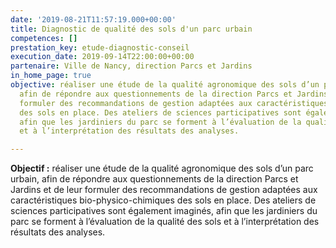 ```yaml
---
date: '2019-08-21T11:57:19.000+00:00'
title: Diagnostic de qualité des sols d'un parc urbain
competences: []
prestation_key: etude-diagnostic-conseil
execution_date: 2019-09-14T22:00:00+00:00
partenaire: Ville de Nancy, direction Parcs et Jardins
in_home_page: true
objective: réaliser une étude de la qualité agronomique des sols d’un parc urbain,
  afin de répondre aux questionnements de la direction Parcs et Jardins et de leur
  formuler des recommandations de gestion adaptées aux caractéristiques bio-physico-chimiques
  des sols en place. Des ateliers de sciences participatives sont également imaginés,
  afin que les jardiniers du parc se forment à l’évaluation de la qualité des sols
  et à l’interprétation des résultats des analyses.

---
```

**Objectif :** réaliser une étude de la qualité agronomique des sols d’un parc urbain, afin de répondre aux questionnements de la direction Parcs et Jardins et de leur formuler des recommandations de gestion adaptées aux caractéristiques bio-physico-chimiques des sols en place. Des ateliers de sciences participatives sont également imaginés, afin que les jardiniers du parc se forment à l’évaluation de la qualité des sols et à l’interprétation des résultats des analyses.
<!--more-->